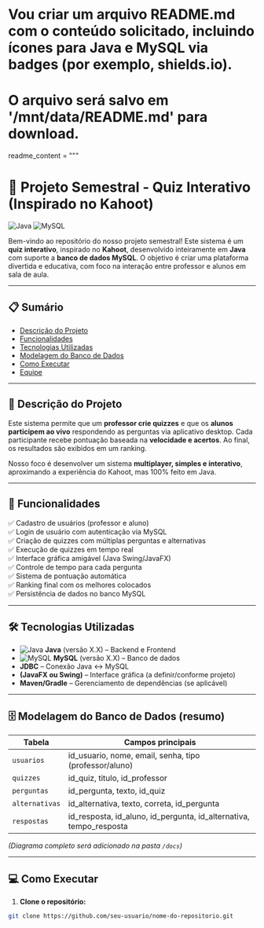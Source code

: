 # Vou criar um arquivo README.md com o conteúdo solicitado, incluindo ícones para Java e MySQL via badges (por exemplo, shields.io).
# O arquivo será salvo em '/mnt/data/README.md' para download.

readme_content = """
# 🎉 **Projeto Semestral - Quiz Interativo (Inspirado no Kahoot)**

![Java](https://img.shields.io/badge/Java-ED8B00?style=for-the-badge&logo=java&logoColor=white)
![MySQL](https://img.shields.io/badge/MySQL-4479A1?style=for-the-badge&logo=mysql&logoColor=white)

Bem-vindo ao repositório do nosso projeto semestral! Este sistema é um **quiz interativo**, inspirado no **Kahoot**, desenvolvido inteiramente em **Java** com suporte a **banco de dados MySQL**. O objetivo é criar uma plataforma divertida e educativa, com foco na interação entre professor e alunos em sala de aula.

---

## 📋 **Sumário**
- [Descrição do Projeto](#descrição-do-projeto)
- [Funcionalidades](#funcionalidades)
- [Tecnologias Utilizadas](#tecnologias-utilizadas)
- [Modelagem do Banco de Dados](#modelagem-do-banco-de-dados)
- [Como Executar](#como-executar)
- [Equipe](#equipe)

---

## 📝 **Descrição do Projeto**

Este sistema permite que um **professor crie quizzes** e que os **alunos participem ao vivo** respondendo as perguntas via aplicativo desktop. Cada participante recebe pontuação baseada na **velocidade e acertos**. Ao final, os resultados são exibidos em um ranking.

Nosso foco é desenvolver um sistema **multiplayer, simples e interativo**, aproximando a experiência do Kahoot, mas 100% feito em Java.

---

## 🚀 **Funcionalidades**

✅ Cadastro de usuários (professor e aluno)  
✅ Login de usuário com autenticação via MySQL  
✅ Criação de quizzes com múltiplas perguntas e alternativas  
✅ Execução de quizzes em tempo real  
✅ Interface gráfica amigável (Java Swing/JavaFX)  
✅ Controle de tempo para cada pergunta  
✅ Sistema de pontuação automática  
✅ Ranking final com os melhores colocados  
✅ Persistência de dados no banco MySQL  

---

## 🛠 **Tecnologias Utilizadas**

- ![Java](https://img.shields.io/badge/Java-ED8B00?style=flat&logo=java&logoColor=white) **Java** (versão X.X) – Backend e Frontend
- ![MySQL](https://img.shields.io/badge/MySQL-4479A1?style=flat&logo=mysql&logoColor=white) **MySQL** (versão X.X) – Banco de dados
- **JDBC** – Conexão Java ↔ MySQL
- **(JavaFX ou Swing)** – Interface gráfica (a definir/conforme projeto)
- **Maven/Gradle** – Gerenciamento de dependências (se aplicável)

---

## 🗄 **Modelagem do Banco de Dados** (resumo)

| Tabela        | Campos principais                     |
|---------------|-------------------------------------|
| `usuarios`     | id_usuario, nome, email, senha, tipo (professor/aluno) |
| `quizzes`      | id_quiz, titulo, id_professor       |
| `perguntas`    | id_pergunta, texto, id_quiz         |
| `alternativas` | id_alternativa, texto, correta, id_pergunta |
| `respostas`    | id_resposta, id_aluno, id_pergunta, id_alternativa, tempo_resposta |

*(Diagrama completo será adicionado na pasta `/docs`)*

---

## 💻 **Como Executar**

1. **Clone o repositório:**

```bash
git clone https://github.com/seu-usuario/nome-do-repositorio.git
